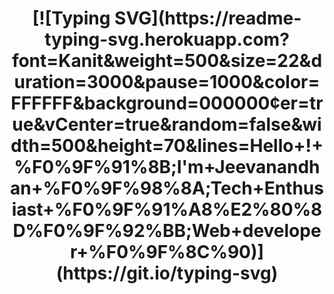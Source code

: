 <h1 align="center">
    [![Typing SVG](https://readme-typing-svg.herokuapp.com?font=Kanit&weight=500&size=22&duration=3000&pause=1000&color=FFFFFF&background=000000&center=true&vCenter=true&random=false&width=500&height=70&lines=Hello+!+%F0%9F%91%8B;I'm+Jeevanandhan+%F0%9F%98%8A;Tech+Enthusiast+%F0%9F%91%A8%E2%80%8D%F0%9F%92%BB;Web+developer+%F0%9F%8C%90)](https://git.io/typing-svg)
</h1>

